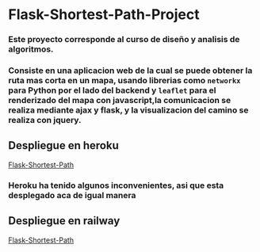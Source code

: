 # Flask-Shortest-Path-Project
### Este proyecto corresponde al curso de diseño y analisis de algoritmos.
### Consiste en una aplicacion web de la cual se puede obtener la ruta mas corta en un mapa, usando librerias como `networkx` para Python por el lado del backend y `leaflet` para el renderizado del mapa con javascript,la comunicacion se realiza mediante ajax y flask, y la visualizacion del camino se realiza con jquery.

## Despliegue en heroku
[Flask-Shortest-Path](https://flask-shortest-path.herokuapp.com/)

### Heroku ha tenido algunos inconvenientes, asi que esta desplegado aca de igual manera
## Despliegue en railway
[Flask-Shortest-Path](https://flask-shortest-path-project-production.up.railway.app/)
